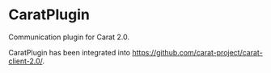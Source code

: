 # CaratPlugin
Communication plugin for Carat 2.0.

CaratPlugin has been integrated into https://github.com/carat-project/carat-client-2.0/.